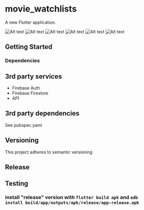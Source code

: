 # movie_watchlists

A new Flutter application.

![Alt text](/screenshots/login.png?raw=true "Login")
![Alt text](/screenshots/discovery.png?raw=true "Discover")
![Alt text](/screenshots/watchlists.png?raw=true "Watchlists")
![Alt text](/screenshots/watchlists.png_1?raw=true "Watchlists")
![Alt text](/screenshots/settings.png?raw=true "Settings")
![Alt text](/screenshots/detail.png?raw=true "Detail")

## Getting Started


### Dependencies

## 3rd party services
- Firebase Auth
- Firebase Firestore
-  API

## 3rd party dependencies

See pubspec.yaml

## Versioning
This project adheres to semantic versioning

## Release

## Testing

### install "release" version with `flutter build apk` and `adb install build/app/outputs/apk/release/app-release.apk`
